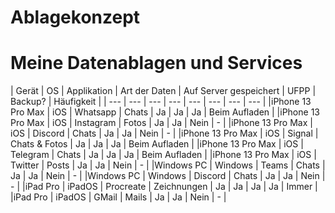 # Ablagekonzept

# Meine Datenablagen und Services

| Gerät | OS   | Applikation | Art der Daten | Auf Server gespeichert | UFPP | Backup? | Häufigkeit | | --- |  ---  | --- | --- | --- | --- | --- | --- | |iPhone 13 Pro Max | iOS | Whatsapp | Chats | Ja | Ja | Ja | Beim Aufladen | |iPhone 13 Pro Max | iOS | Instagram | Fotos | Ja | Ja | Nein | - | |iPhone 13 Pro Max | iOS | Discord | Chats | Ja | Ja | Nein | - | |iPhone 13 Pro Max | iOS | Signal | Chats & Fotos | Ja | Ja | Ja | Beim Aufladen | |iPhone 13 Pro Max | iOS | Telegram | Chats | Ja | Ja | Ja | Beim Aufladen | |iPhone 13 Pro Max | iOS | Twitter | Posts | Ja | Ja | Nein | - | |Windows PC | Windows | Teams | Chats | Ja | Ja | Nein | - | |Windows PC | Windows | Discord | Chats | Ja | Ja | Nein | - | |iPad Pro | iPadOS | Procreate | Zeichnungen | Ja | Ja | Ja | Ja | Immer | |iPad Pro | iPadOS | GMail | Mails | Ja | Ja | Nein | - |
